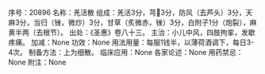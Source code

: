 序号：20896
名称：羌活散
组成：羌活3分，芎3分，防风（去芦头）3分，天麻3分，当归（锉，微炒）3分，甘草（炙微赤，锉）3分，白附子1分（炮裂），麻黄半两（去根节）。
出处：《圣惠》卷八十三。
主治：小儿中风，四肢拘挛，发歇疼痛。
加减：None
功效：None
用法用量：每服1钱半，以薄荷酒调下，每日3-4次。
制备方法：上为细散。
临床应用：None
各家论述：None
用药禁忌：None
附注：None
